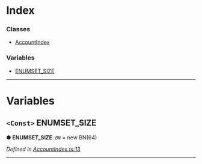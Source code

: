 

# Index

### Classes

* [AccountIndex](../classes/_accountindex_.accountindex.md)

### Variables

* [ENUMSET_SIZE](_accountindex_.md#enumset_size)

---

# Variables

<a id="enumset_size"></a>

## `<Const>` ENUMSET_SIZE

**● ENUMSET_SIZE**: *`BN`* =  new BN(64)

*Defined in [AccountIndex.ts:13](https://github.com/polkadot-js/api/blob/4f55d19/packages/types/src/AccountIndex.ts#L13)*

___

